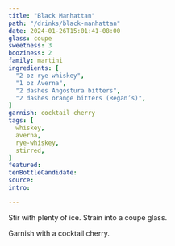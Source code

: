 ```yaml
---
title: "Black Manhattan"
path: "/drinks/black-manhattan"
date: 2024-01-26T15:01:41-08:00
glass: coupe
sweetness: 3
booziness: 2
family: martini
ingredients: [
  "2 oz rye whiskey",
  "1 oz Averna",
  "2 dashes Angostura bitters",
  "2 dashes orange bitters (Regan’s)",
]
garnish: cocktail cherry
tags: [
  whiskey,
  averna,
  rye-whiskey,
  stirred,
]
featured:
tenBottleCandidate:
source:
intro:

---
```

Stir with plenty of ice. Strain into a coupe glass.

Garnish with a cocktail cherry.
